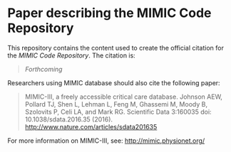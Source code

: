 # Paper describing the MIMIC Code Repository

This repository contains the content  used to create the official citation for the *MIMIC Code Repository*. The citation is:

> *Forthcoming*

Researchers using MIMIC database should also cite the following paper:

> MIMIC-III, a freely accessible critical care database. Johnson AEW, Pollard TJ, Shen L, Lehman L, Feng M, Ghassemi M, Moody B, Szolovits P, Celi LA, and Mark RG. Scientific Data 3:160035 doi: 10.1038/sdata.2016.35 (2016). http://www.nature.com/articles/sdata201635

For more information on MIMIC-III, see: http://mimic.physionet.org/

